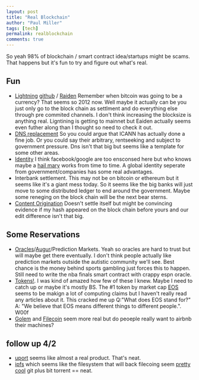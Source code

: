 ```yaml
--- 
layout: post
title: "Real Blockchain"
author: "Paul Miller"
tags: [tech]
permalink: realblockchain
comments: true
---
```


So yeah 98% of blockchain / smart contract idea/startups might be scams. That happens but it's fun to try and figure out what's real. 

## Fun
- [Lightning](https://lightning.network/) [github](https://github.com/lightningnetwork/lnd) / [Raiden](https://raiden.network/)
  Remember when bitcoin was going to be a currency? That seems so 2012 now. 
  Well maybe it actually can be you just only go to the block chain as settlment and do everything else through pre commited channels. I don't think increasing the blocksize is anything real. 
  Ligntining is getting to mainnet but Eaiden actually seems even futher along than I thought so need to check it out.
- [DNS replacement](https://ens.domains/) 
  So you could argue that ICANN has actually done a fine job. Or you could say their arbitrary, rentseeking and subject to government pressure.
  Dns isn't that big but seems like a template for some other areas. 
- [Identity](https://medium.com/uport/different-approaches-to-ethereum-identity-standards-a09488347c87)
  I think facebook/google are too ensconsed here but who knows maybe a [hail mary](https://cloudblogs.microsoft.com/enterprisemobility/2018/02/12/decentralized-digital-identities-and-blockchain-the-future-as-we-see-it/) works from time to time.
  A global identity seperate from government/companies has some real advantages. 
- Interbank settlement. This may not be on bitcoin or ethereum but it seems like it's a giant mess today.
  So it seems like the big banks will just move to some distributed ledger to end around the government. 
  Maybe some reneging on the block chain will be the next bear sterns. 
- [Content Origination](https://yoyow.org/index_en.html)
  Doesn't settle itself but might be convincing evidence if my hash appeared on the block chain before yours and our edit difference isn't that big.
  

## Some Reservations
- [Oracles](http://www.oraclize.it/)/[Augur](https://en.wikipedia.org/wiki/Augur_(software))/Prediction Markets.
  Yeah so oracles are hard to trust but will maybe get there eventually. 
  I don't think people actually like prediction markets outside the autistic community we'll see. 
  Best chance is the money behind sports gambling just forces this to happen. Still need to write the nba finals smart contract with crappy espn oracle.
- [Tokens!](https://coinmarketcap.com/tokens/). 
  I was kind of amazed how few of these I knew. Maybe I need to catch up or maybe it's mostly BS. 
  The #1 token by market cap [EOS](https://eos.io/faq) seems to be makign a lot of computing claims but I haven't really read any articles about it.
  This cracked me up Q:"What does EOS stand for?" A: "We believe that EOS means different things to different people.". W00f
- [Golem](https://golem.network/) and [Filecoin](https://filecoin.io/) seem more real but do peoeple really want to airbnb their machines? 

## follow up  4/2
- [uport](http://developer.uport.me/) seems like almost a real product. That's neat.
- [ipfs](https://ipfs.io/) which seems like the filesystem that will back filecoing seem [pretty cool](https://github.com/ipfs/awesome-ipfs) git plus bit torrent == neat. 